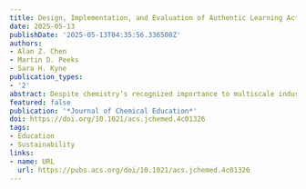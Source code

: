 ```yaml
---
title: Design, Implementation, and Evaluation of Authentic Learning Activities to Introduce Chemistry Students to Systems Thinking through Green Chemistry
date: 2025-05-13
publishDate: '2025-05-13T04:35:56.336500Z'
authors:
- Alan Z. Chen
- Martin D. Peeks
- Sara H. Kyne
publication_types:
- '2'
abstract: Despite chemistry’s recognized importance to multiscale industrial and environmental processes, first-year undergraduate chemistry is often regarded as comprising a collection of unconnected topics with little relevance to everyday life. Implementing systems thinking into the chemistry curriculum can help to contextualize chemistry learning and increase chemistry’s relevance to students. In this study, we designed, implemented, and evaluated the use of authentic learning activities featuring concepts of green chemistry and sustainability to introduce first-year undergraduate chemistry students to systems thinking. The intervention was evaluated using a mixed methods approach to assess participants’ systems thinking skills and measure motivations and attitudes toward chemistry. Thematic analysis of learning activity assessments revealed that participants were able to demonstrate systems thinking skills in a variety of chemistry-related sustainability contexts. Quantitative analysis of survey responses showed participants reported variable levels of motivation and attitudes toward chemistry learning, while qualitative analysis of semistructured interviews revealed the learning activities improved participants’ motivations and attitudes toward learning chemistry and understanding chemistry’s role in solving sustainability challenges. Our results can be used to inform future design and delivery of modernized chemistry curricula.
featured: false
publication: '*Journal of Chemical Education*'
doi: https://doi.org/10.1021/acs.jchemed.4c01326
tags:
- Education
- Sustainability
links:
- name: URL
  url: https://pubs.acs.org/doi/10.1021/acs.jchemed.4c01326
---
```


